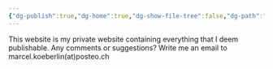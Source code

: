 ```yaml
---
{"dg-publish":true,"dg-home":true,"dg-show-file-tree":false,"dg-path":"Home.md","permalink":"/home/","tags":["gardenEntry"],"dgPassFrontmatter":true,"noteIcon":"","updated":"2025-01-18T14:39:55.772+01:00"}
---
```


This website is my private website containing everything that I deem publishable.
Any comments or suggestions? Write me an email to marcel.koeberlin(at)posteo.ch
